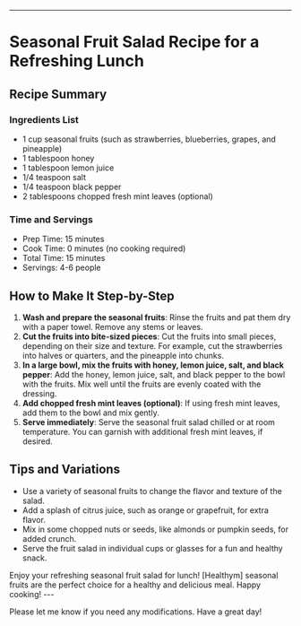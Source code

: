---

# Seasonal Fruit Salad Recipe for a Refreshing Lunch

## Recipe Summary

### Ingredients List

* 1 cup seasonal fruits (such as strawberries, blueberries, grapes, and pineapple)
* 1 tablespoon honey
* 1 tablespoon lemon juice
* 1/4 teaspoon salt
* 1/4 teaspoon black pepper
* 2 tablespoons chopped fresh mint leaves (optional)

### Time and Servings

* Prep Time: 15 minutes
* Cook Time: 0 minutes (no cooking required)
* Total Time: 15 minutes
* Servings: 4-6 people

## How to Make It Step-by-Step

1. **Wash and prepare the seasonal fruits**: Rinse the fruits and pat them dry with a paper towel. Remove any stems or leaves.
2. **Cut the fruits into bite-sized pieces**: Cut the fruits into small pieces, depending on their size and texture. For example, cut the strawberries into halves or quarters, and the pineapple into chunks.
3. **In a large bowl, mix the fruits with honey, lemon juice, salt, and black pepper**: Add the honey, lemon juice, salt, and black pepper to the bowl with the fruits. Mix well until the fruits are evenly coated with the dressing.
4. **Add chopped fresh mint leaves (optional)**: If using fresh mint leaves, add them to the bowl and mix gently.
5. **Serve immediately**: Serve the seasonal fruit salad chilled or at room temperature. You can garnish with additional fresh mint leaves, if desired.

## Tips and Variations

* Use a variety of seasonal fruits to change the flavor and texture of the salad.
* Add a splash of citrus juice, such as orange or grapefruit, for extra flavor.
* Mix in some chopped nuts or seeds, like almonds or pumpkin seeds, for added crunch.
* Serve the fruit salad in individual cups or glasses for a fun and healthy snack.

Enjoy your refreshing seasonal fruit salad for lunch! [Healthym] seasonal fruits are the perfect choice for a healthy and delicious meal. Happy cooking! ---


Please let me know if you need any modifications.  Have a great day!